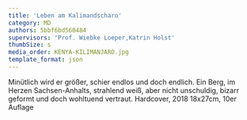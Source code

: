 ```yaml
---
title: 'Leben am Kalimandscharo'
category: MD
authors: 5bbf6bd560484
supervisors: 'Prof. Wiebke Loeper,Katrin Holst'
thumbSize: s
media_order: KENYA-KILIMANJARO.jpg
template_format: json
---
```


Minütlich wird er größer, schier endlos und doch endlich. Ein Berg, im Herzen Sachsen-Anhalts, strahlend weiß, aber nicht unschuldig, bizarr geformt und doch wohltuend vertraut. Hardcover, 2018 18x27cm, 10er Auflage